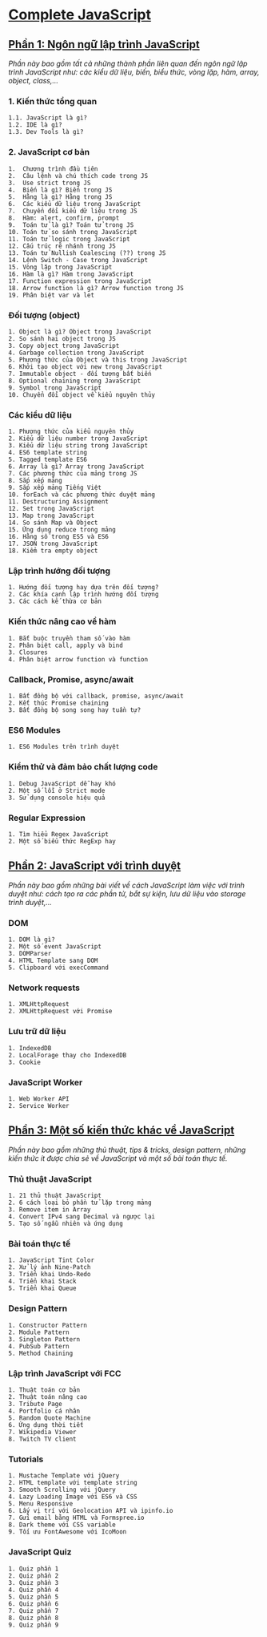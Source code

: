 # **[Complete JavaScript](https://completejavascript.com/javascript/)**

## **[Phần 1: Ngôn ngữ lập trình JavaScript](https://completejavascript.com/javascript/#ng%C3%B4n-ng%E1%BB%AF-l%E1%BA%ADp-tr%C3%ACnh-javascript)**

*Phần này bao gồm tất cả những thành phần liên quan đến ngôn ngữ lập trình JavaScript như: các kiểu dữ liệu, biến, biểu thức, vòng lặp, hàm, array, object, class,...*

### 1. Kiến thức tổng quan

    1.1. JavaScript là gì?
    1.2. IDE là gì?
    1.3. Dev Tools là gì?

### **2. JavaScript cơ bản**
    1.  Chương trình đầu tiên
    2.  Câu lệnh và chú thích code trong JS
    3.  Use strict trong JS
    4.  Biến là gì? Biến trong JS
    5.  Hằng là gì? Hằng trong JS
    6.  Các kiểu dữ liệu trong JavaScript
    7.  Chuyển đổi kiểu dữ liệu trong JS
    8.  Hàm: alert, confirm, prompt
    9.  Toán tử là gì? Toán tử trong JS
    10. Toán tử so sánh trong JavaScript
    11. Toán tử logic trong JavaScript
    12. Cấu trúc rẽ nhánh trong JS
    13. Toán tử Nullish Coalescing (??) trong JS
    14. Lệnh Switch - Case trong JavaScript
    15. Vòng lặp trong JavaScript
    16. Hàm là gì? Hàm trong JavaScript
    17. Function expression trong JavaScript
    18. Arrow function là gì? Arrow function trong JS
    19. Phân biệt var và let

### Đối tượng (object)
    1. Object là gì? Object trong JavaScript
    2. So sánh hai object trong JS
    3. Copy object trong JavaScript
    4. Garbage collection trong JavaScript
    5. Phương thức của Object và this trong JavaScript
    6. Khởi tạo object với new trong JavaScript
    7. Immutable object - đối tượng bất biến
    8. Optional chaining trong JavaScript
    9. Symbol trong JavaScript
    10. Chuyển đổi object về kiểu nguyên thủy

### Các kiểu dữ liệu
    1. Phương thức của kiểu nguyên thủy
    2. Kiểu dữ liệu number trong JavaScript
    3. Kiểu dữ liệu string trong JavaScript
    4. ES6 template string
    5. Tagged template ES6
    6. Array là gì? Array trong JavaScript
    7. Các phương thức của mảng trong JS
    8. Sắp xếp mảng
    9. Sắp xếp mảng Tiếng Việt
    10. forEach và các phương thức duyệt mảng
    11. Destructuring Assignment
    12. Set trong JavaScript
    13. Map trong JavaScript
    14. So sánh Map và Object
    15. Ứng dụng reduce trong mảng
    16. Hằng số trong ES5 và ES6
    17. JSON trong JavaScript
    18. Kiểm tra empty object

### Lập trình hướng đối tượng
    1. Hướng đối tượng hay dựa trên đối tượng?
    2. Các khía cạnh lập trình hướng đối tượng
    3. Các cách kế thừa cơ bản

### Kiến thức nâng cao về hàm
    1. Bắt buộc truyền tham số vào hàm
    2. Phân biệt call, apply và bind
    3. Closures
    4. Phân biệt arrow function và function

### Callback, Promise, async/await
    1. Bất đồng bộ với callback, promise, async/await
    2. Kết thúc Promise chaining
    3. Bất đồng bộ song song hay tuần tự?

### ES6 Modules
    1. ES6 Modules trên trình duyệt

### Kiểm thử và đảm bảo chất lượng code
    1. Debug JavaScript dễ hay khó
    2. Một số lỗi ở Strict mode
    3. Sử dụng console hiệu quả

### Regular Expression
    1. Tìm hiểu Regex JavaScript
    2. Một số biểu thức RegExp hay


## **[Phần 2: JavaScript với trình duyệt](https://completejavascript.com/javascript/#javascript-v%E1%BB%9Bi-tr%C3%ACnh-duy%E1%BB%87t)**

*Phần này bao gồm những bài viết về cách JavaScript làm việc với trình duyệt như: cách tạo ra các phần tử, bắt sự kiện, lưu dữ liệu vào storage trình duyệt,...*

### DOM
    1. DOM là gì?
    2. Một số event JavaScript
    3. DOMParser
    4. HTML Template sang DOM
    5. Clipboard với execCommand

### Network requests
    1. XMLHttpRequest
    2. XMLHttpRequest với Promise

### Lưu trữ dữ liệu
    1. IndexedDB
    2. LocalForage thay cho IndexedDB
    3. Cookie

### JavaScript Worker
    1. Web Worker API
    2. Service Worker


## **[Phần 3: Một số kiến thức khác về JavaScript](https://completejavascript.com/javascript/#m%E1%BB%99t-s%E1%BB%91-ki%E1%BA%BFn-th%E1%BB%A9c-kh%C3%A1c-v%E1%BB%81-javascript)**

*Phần này bao gồm những thủ thuật, tips & tricks, design pattern, những kiến thức ít được chia sẻ về JavaScript và một số bài toán thực tế.*

### Thủ thuật JavaScript
    1. 21 thủ thuật JavaScript
    2. 6 cách loại bỏ phần tử lặp trong mảng
    3. Remove item in Array
    4. Convert IPv4 sang Decimal và ngược lại
    5. Tạo số ngẫu nhiên và ứng dụng

### Bài toán thực tế
    1. JavaScript Tint Color
    2. Xử lý ảnh Nine-Patch
    3. Triển khai Undo-Redo
    4. Triển khai Stack
    5. Triển khai Queue

### Design Pattern
    1. Constructor Pattern
    2. Module Pattern
    3. Singleton Pattern
    4. PubSub Pattern
    5. Method Chaining

### Lập trình JavaScript với FCC
    1. Thuật toán cơ bản
    2. Thuật toán nâng cao
    3. Tribute Page
    4. Portfolio cá nhân
    5. Random Quote Machine
    6. Ứng dụng thời tiết
    7. Wikipedia Viewer
    8. Twitch TV client

### Tutorials
    1. Mustache Template với jQuery
    2. HTML template với template string
    3. Smooth Scrolling với jQuery
    4. Lazy Loading Image với ES6 và CSS
    5. Menu Responsive
    6. Lấy vị trí với Geolocation API và ipinfo.io
    7. Gửi email bằng HTML và Formspree.io
    8. Dark theme với CSS variable
    9. Tối ưu FontAwesome với IcoMoon

### JavaScript Quiz
    1. Quiz phần 1
    2. Quiz phần 2
    3. Quiz phần 3
    4. Quiz phần 4
    5. Quiz phần 5
    6. Quiz phần 6
    7. Quiz phần 7
    8. Quiz phần 8
    9. Quiz phần 9
